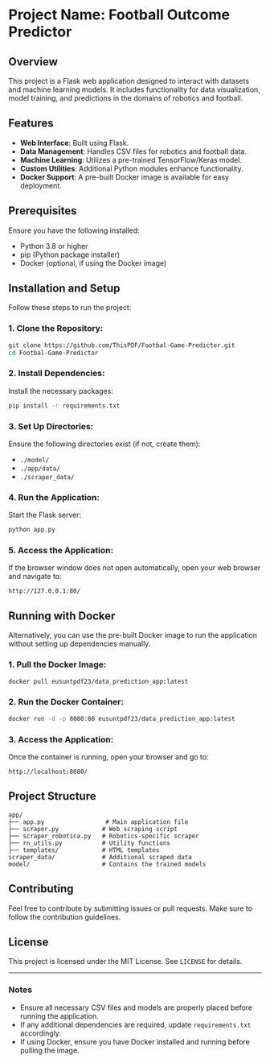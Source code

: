 # Project Name: Football Outcome Predictor

## Overview
This project is a Flask web application designed to interact with datasets and machine learning models. It includes functionality for data visualization, model training, and predictions in the domains of robotics and football.

## Features
- **Web Interface**: Built using Flask.
- **Data Management**: Handles CSV files for robotics and football data.
- **Machine Learning**: Utilizes a pre-trained TensorFlow/Keras model.
- **Custom Utilities**: Additional Python modules enhance functionality.
- **Docker Support**: A pre-built Docker image is available for easy deployment.

## Prerequisites
Ensure you have the following installed:
- Python 3.8 or higher
- pip (Python package installer)
- Docker (optional, if using the Docker image)

## Installation and Setup
Follow these steps to run the project:

### 1. Clone the Repository:
```bash
git clone https://github.com/ThisPDF/Footbal-Game-Predictor.git
cd Footbal-Game-Predictor
```

### 2. Install Dependencies:
Install the necessary packages:
```bash
pip install -r requirements.txt
```

### 3. Set Up Directories:
Ensure the following directories exist (if not, create them):
- `./model/`
- `./app/data/`
- `./scraper_data/`

### 4. Run the Application:
Start the Flask server:
```bash
python app.py
```

### 5. Access the Application:
If the browser window does not open automatically, open your web browser and navigate to:
```plaintext
http://127.0.0.1:80/
```

## Running with Docker
Alternatively, you can use the pre-built Docker image to run the application without setting up dependencies manually.

### 1. Pull the Docker Image:
```bash
docker pull eusuntpdf23/data_prediction_app:latest
```

### 2. Run the Docker Container:
```bash
docker run -d -p 8080:80 eusuntpdf23/data_prediction_app:latest
```

### 3. Access the Application:
Once the container is running, open your browser and go to:
```plaintext
http://localhost:8080/
```

## Project Structure
```
app/
├── app.py                 # Main application file
├── scraper.py            # Web scraping script
├── scraper_robotica.py   # Robotics-specific scraper
├── rn_utils.py           # Utility functions
├── templates/            # HTML templates
scraper_data/             # Additional scraped data
model/                    # Contains the trained models
```

## Contributing
Feel free to contribute by submitting issues or pull requests. Make sure to follow the contribution guidelines.

## License
This project is licensed under the MIT License. See `LICENSE` for details.

---

### Notes
- Ensure all necessary CSV files and models are properly placed before running the application.
- If any additional dependencies are required, update `requirements.txt` accordingly.
- If using Docker, ensure you have Docker installed and running before pulling the image.
